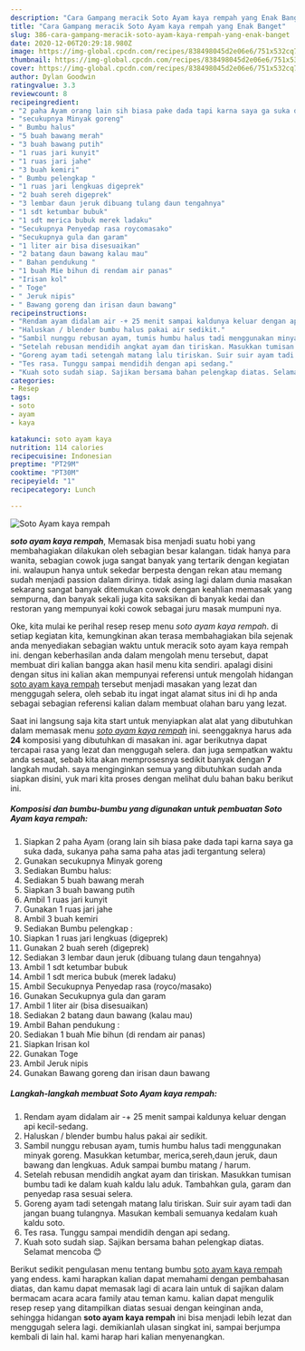 ```yaml
---
description: "Cara Gampang meracik Soto Ayam kaya rempah yang Enak Banget"
title: "Cara Gampang meracik Soto Ayam kaya rempah yang Enak Banget"
slug: 386-cara-gampang-meracik-soto-ayam-kaya-rempah-yang-enak-banget
date: 2020-12-06T20:29:18.980Z
image: https://img-global.cpcdn.com/recipes/838498045d2e06e6/751x532cq70/soto-ayam-kaya-rempah-foto-resep-utama.jpg
thumbnail: https://img-global.cpcdn.com/recipes/838498045d2e06e6/751x532cq70/soto-ayam-kaya-rempah-foto-resep-utama.jpg
cover: https://img-global.cpcdn.com/recipes/838498045d2e06e6/751x532cq70/soto-ayam-kaya-rempah-foto-resep-utama.jpg
author: Dylan Goodwin
ratingvalue: 3.3
reviewcount: 8
recipeingredient:
- "2 paha Ayam orang lain sih biasa pake dada tapi karna saya ga suka dada sukanya paha sama paha atas jadi tergantung selera"
- "secukupnya Minyak goreng"
- " Bumbu halus"
- "5 buah bawang merah"
- "3 buah bawang putih"
- "1 ruas jari kunyit"
- "1 ruas jari jahe"
- "3 buah kemiri"
- " Bumbu pelengkap "
- "1 ruas jari lengkuas digeprek"
- "2 buah sereh digeprek"
- "3 lembar daun jeruk dibuang tulang daun tengahnya"
- "1 sdt ketumbar bubuk"
- "1 sdt merica bubuk merek ladaku"
- "Secukupnya Penyedap rasa roycomasako"
- "Secukupnya gula dan garam"
- "1 liter air bisa disesuaikan"
- "2 batang daun bawang kalau mau"
- " Bahan pendukung "
- "1 buah Mie bihun di rendam air panas"
- "Irisan kol"
- " Toge"
- " Jeruk nipis"
- " Bawang goreng dan irisan daun bawang"
recipeinstructions:
- "Rendam ayam didalam air -+ 25 menit sampai kaldunya keluar dengan api kecil-sedang."
- "Haluskan / blender bumbu halus pakai air sedikit."
- "Sambil nunggu rebusan ayam, tumis humbu halus tadi menggunakan minyak goreng. Masukkan ketumbar, merica,sereh,daun jeruk, daun bawang dan lengkuas. Aduk sampai bumbu matang / harum."
- "Setelah rebusan mendidih angkat ayam dan tiriskan. Masukkan tumisan bumbu tadi ke dalam kuah kaldu lalu aduk. Tambahkan gula, garam dan penyedap rasa sesuai selera."
- "Goreng ayam tadi setengah matang lalu tiriskan. Suir suir ayam tadi dan jangan buang tulangnya. Masukan kembali semuanya kedalam kuah kaldu soto."
- "Tes rasa. Tunggu sampai mendidih dengan api sedang."
- "Kuah soto sudah siap. Sajikan bersama bahan pelengkap diatas. Selamat mencoba 😊"
categories:
- Resep
tags:
- soto
- ayam
- kaya

katakunci: soto ayam kaya 
nutrition: 114 calories
recipecuisine: Indonesian
preptime: "PT29M"
cooktime: "PT30M"
recipeyield: "1"
recipecategory: Lunch

---
```



![Soto Ayam kaya rempah](https://img-global.cpcdn.com/recipes/838498045d2e06e6/751x532cq70/soto-ayam-kaya-rempah-foto-resep-utama.jpg)

<b><i>soto ayam kaya rempah</i></b>, Memasak bisa menjadi suatu hobi yang membahagiakan dilakukan oleh sebagian besar kalangan. tidak hanya para wanita, sebagian cowok juga sangat banyak yang tertarik dengan kegiatan ini. walaupun hanya untuk sekedar berpesta dengan rekan atau memang sudah menjadi passion dalam dirinya. tidak asing lagi dalam dunia masakan sekarang sangat banyak ditemukan cowok dengan keahlian memasak yang sempurna, dan banyak sekali juga kita saksikan di banyak kedai dan restoran yang mempunyai koki cowok sebagai juru masak mumpuni nya.



Oke, kita mulai ke perihal resep resep menu <i>soto ayam kaya rempah</i>. di setiap kegiatan kita, kemungkinan akan terasa membahagiakan bila sejenak anda menyediakan sebagian waktu untuk meracik soto ayam kaya rempah ini. dengan keberhasilan anda dalam mengolah menu tersebut, dapat membuat diri kalian bangga akan hasil menu kita sendiri. apalagi disini dengan situs ini kalian akan mempunyai referensi untuk mengolah hidangan <u>soto ayam kaya rempah</u> tersebut menjadi masakan yang lezat dan menggugah selera, oleh sebab itu ingat ingat alamat situs ini di hp anda sebagai sebagian referensi kalian dalam membuat olahan baru yang lezat.


Saat ini langsung saja kita start untuk menyiapkan alat alat yang dibutuhkan dalam memasak menu <u><i>soto ayam kaya rempah</i></u> ini. seenggaknya harus ada <b>24</b> komposisi yang dibutuhkan di masakan ini. agar berikutnya dapat tercapai rasa yang lezat dan menggugah selera. dan juga sempatkan waktu anda sesaat, sebab kita akan memprosesnya sedikit banyak dengan <b>7</b> langkah mudah. saya menginginkan semua yang dibutuhkan sudah anda siapkan disini, yuk mari kita proses dengan melihat dulu bahan baku berikut ini.

<!--inarticleads1-->

##### Komposisi dan bumbu-bumbu yang digunakan untuk pembuatan Soto Ayam kaya rempah:

1. Siapkan 2 paha Ayam (orang lain sih biasa pake dada tapi karna saya ga suka dada, sukanya paha sama paha atas jadi tergantung selera)
1. Gunakan secukupnya Minyak goreng
1. Sediakan  Bumbu halus:
1. Sediakan 5 buah bawang merah
1. Siapkan 3 buah bawang putih
1. Ambil 1 ruas jari kunyit
1. Gunakan 1 ruas jari jahe
1. Ambil 3 buah kemiri
1. Sediakan  Bumbu pelengkap :
1. Siapkan 1 ruas jari lengkuas (digeprek)
1. Gunakan 2 buah sereh (digeprek)
1. Sediakan 3 lembar daun jeruk (dibuang tulang daun tengahnya)
1. Ambil 1 sdt ketumbar bubuk
1. Ambil 1 sdt merica bubuk (merek ladaku)
1. Ambil Secukupnya Penyedap rasa (royco/masako)
1. Gunakan Secukupnya gula dan garam
1. Ambil 1 liter air (bisa disesuaikan)
1. Sediakan 2 batang daun bawang (kalau mau)
1. Ambil  Bahan pendukung :
1. Sediakan 1 buah Mie bihun (di rendam air panas)
1. Siapkan Irisan kol
1. Gunakan  Toge
1. Ambil  Jeruk nipis
1. Gunakan  Bawang goreng dan irisan daun bawang




<!--inarticleads2-->

##### Langkah-langkah membuat Soto Ayam kaya rempah:

1. Rendam ayam didalam air -+ 25 menit sampai kaldunya keluar dengan api kecil-sedang.
1. Haluskan / blender bumbu halus pakai air sedikit.
1. Sambil nunggu rebusan ayam, tumis humbu halus tadi menggunakan minyak goreng. Masukkan ketumbar, merica,sereh,daun jeruk, daun bawang dan lengkuas. Aduk sampai bumbu matang / harum.
1. Setelah rebusan mendidih angkat ayam dan tiriskan. Masukkan tumisan bumbu tadi ke dalam kuah kaldu lalu aduk. Tambahkan gula, garam dan penyedap rasa sesuai selera.
1. Goreng ayam tadi setengah matang lalu tiriskan. Suir suir ayam tadi dan jangan buang tulangnya. Masukan kembali semuanya kedalam kuah kaldu soto.
1. Tes rasa. Tunggu sampai mendidih dengan api sedang.
1. Kuah soto sudah siap. Sajikan bersama bahan pelengkap diatas. Selamat mencoba 😊




Berikut sedikit pengulasan menu tentang bumbu <u>soto ayam kaya rempah</u> yang endess. kami harapkan kalian dapat memahami dengan pembahasan diatas, dan kamu dapat memasak lagi di acara lain untuk di sajikan dalam bermacam acara acara family atau teman kamu. kalian dapat mengulik resep resep yang ditampilkan diatas sesuai dengan keinginan anda, sehingga hidangan <b>soto ayam kaya rempah</b> ini bisa menjadi lebih lezat dan menggugah selera lagi. demikianlah ulasan singkat ini, sampai berjumpa kembali di lain hal. kami harap hari kalian menyenangkan.
